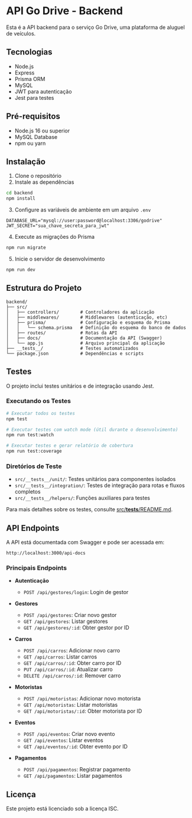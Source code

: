 # API Go Drive - Backend

Esta é a API backend para o serviço Go Drive, uma plataforma de aluguel de veículos.

## Tecnologias

- Node.js
- Express
- Prisma ORM
- MySQL
- JWT para autenticação
- Jest para testes

## Pré-requisitos

- Node.js 16 ou superior
- MySQL Database
- npm ou yarn

## Instalação

1. Clone o repositório
2. Instale as dependências

```bash
cd backend
npm install
```

3. Configure as variáveis de ambiente em um arquivo `.env`

```
DATABASE_URL="mysql://user:password@localhost:3306/godrive"
JWT_SECRET="sua_chave_secreta_para_jwt"
```

4. Execute as migrações do Prisma

```bash
npm run migrate
```

5. Inicie o servidor de desenvolvimento

```bash
npm run dev
```

## Estrutura do Projeto

```
backend/
├── src/
│   ├── controllers/        # Controladores da aplicação
│   ├── middlewares/        # Middlewares (autenticação, etc)
│   ├── prisma/             # Configuração e esquema do Prisma
│   │   └── schema.prisma   # Definição do esquema do banco de dados
│   ├── routes/             # Rotas da API
│   ├── docs/               # Documentação da API (Swagger)
│   └── app.js              # Arquivo principal da aplicação
├── __tests__/              # Testes automatizados
└── package.json            # Dependências e scripts
```

## Testes

O projeto inclui testes unitários e de integração usando Jest.

### Executando os Testes

```bash
# Executar todos os testes
npm test

# Executar testes com watch mode (útil durante o desenvolvimento)
npm run test:watch

# Executar testes e gerar relatório de cobertura
npm run test:coverage
```

### Diretórios de Teste

- `src/__tests__/unit/`: Testes unitários para componentes isolados
- `src/__tests__/integration/`: Testes de integração para rotas e fluxos completos
- `src/__tests__/helpers/`: Funções auxiliares para testes

Para mais detalhes sobre os testes, consulte [src/__tests__/README.md](src/__tests__/README.md).

## API Endpoints

A API está documentada com Swagger e pode ser acessada em:

```
http://localhost:3000/api-docs
```

### Principais Endpoints

- **Autenticação**
  - `POST /api/gestores/login`: Login de gestor

- **Gestores**
  - `POST /api/gestores`: Criar novo gestor
  - `GET /api/gestores`: Listar gestores
  - `GET /api/gestores/:id`: Obter gestor por ID

- **Carros**
  - `POST /api/carros`: Adicionar novo carro
  - `GET /api/carros`: Listar carros
  - `GET /api/carros/:id`: Obter carro por ID
  - `PUT /api/carros/:id`: Atualizar carro
  - `DELETE /api/carros/:id`: Remover carro

- **Motoristas**
  - `POST /api/motoristas`: Adicionar novo motorista
  - `GET /api/motoristas`: Listar motoristas
  - `GET /api/motoristas/:id`: Obter motorista por ID

- **Eventos**
  - `POST /api/eventos`: Criar novo evento
  - `GET /api/eventos`: Listar eventos
  - `GET /api/eventos/:id`: Obter evento por ID

- **Pagamentos**
  - `POST /api/pagamentos`: Registrar pagamento
  - `GET /api/pagamentos`: Listar pagamentos

## Licença

Este projeto está licenciado sob a licença ISC.
